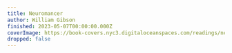 ```yaml
---
title: Neuromancer
author: William Gibson
finished: 2023-05-07T00:00:00.000Z
coverImage: https://book-covers.nyc3.digitaloceanspaces.com/readings/neuromancer-02.jpg
dropped: false
---
```


